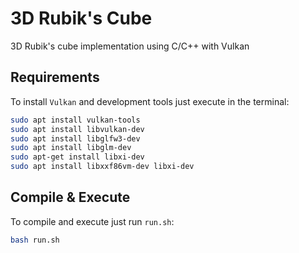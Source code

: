 # 3D Rubik's Cube 
3D Rubik's cube implementation using C/C++ with Vulkan

## Requirements
To install `Vulkan` and development tools just execute in the terminal:
```bash
sudo apt install vulkan-tools
sudo apt install libvulkan-dev
sudo apt install libglfw3-dev
sudo apt install libglm-dev
sudo apt-get install libxi-dev
sudo apt install libxxf86vm-dev libxi-dev
```
## Compile & Execute
To compile and execute just run `run.sh`:
```bash
bash run.sh
```